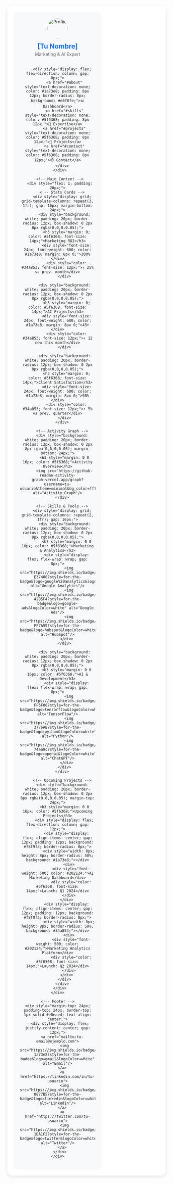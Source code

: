 <div align="center">
  <div style="background: white; border-radius: 16px; padding: 20px; box-shadow: 0 4px 12px rgba(0,0,0,0.1); max-width: 1200px; margin: 0 auto;">
    <div style="display: flex; gap: 24px;">
      <!-- Sidebar -->
      <div style="width: 240px; padding: 20px; background: #f8f9fa; border-radius: 12px;">
        <div style="margin-bottom: 32px;">
          <img src="https://avatars.githubusercontent.com/u/tu-usuario" alt="Profile" style="width: 64px; height: 64px; border-radius: 50%;"/>
          <h2 style="margin: 12px 0 4px; color: #1a73e8; font-family: 'Inter', sans-serif;">[Tu Nombre]</h2>
          <p style="color: #5f6368; margin: 0;">Marketing & AI Expert</p>
        </div>
        
        <div style="display: flex; flex-direction: column; gap: 8px;">
          <a href="#about" style="text-decoration: none; color: #1a73e8; padding: 8px 12px; border-radius: 8px; background: #e8f0fe;">📊 Dashboard</a>
          <a href="#skills" style="text-decoration: none; color: #5f6368; padding: 8px 12px;">💼 Expertise</a>
          <a href="#projects" style="text-decoration: none; color: #5f6368; padding: 8px 12px;">🚀 Projects</a>
          <a href="#contact" style="text-decoration: none; color: #5f6368; padding: 8px 12px;">📫 Contact</a>
        </div>
      </div>

      <!-- Main Content -->
      <div style="flex: 1; padding: 20px;">
        <!-- Stats Cards -->
        <div style="display: grid; grid-template-columns: repeat(3, 1fr); gap: 16px; margin-bottom: 24px;">
          <div style="background: white; padding: 20px; border-radius: 12px; box-shadow: 0 2px 8px rgba(0,0,0,0.05);">
            <h3 style="margin: 0; color: #5f6368; font-size: 14px;">Marketing ROI</h3>
            <div style="font-size: 24px; font-weight: 600; color: #1a73e8; margin: 8px 0;">300%</div>
            <div style="color: #34a853; font-size: 12px;">↑ 25% vs prev. month</div>
          </div>
          
          <div style="background: white; padding: 20px; border-radius: 12px; box-shadow: 0 2px 8px rgba(0,0,0,0.05);">
            <h3 style="margin: 0; color: #5f6368; font-size: 14px;">AI Projects</h3>
            <div style="font-size: 24px; font-weight: 600; color: #1a73e8; margin: 8px 0;">45+</div>
            <div style="color: #34a853; font-size: 12px;">↑ 12 new this month</div>
          </div>
          
          <div style="background: white; padding: 20px; border-radius: 12px; box-shadow: 0 2px 8px rgba(0,0,0,0.05);">
            <h3 style="margin: 0; color: #5f6368; font-size: 14px;">Client Satisfaction</h3>
            <div style="font-size: 24px; font-weight: 600; color: #1a73e8; margin: 8px 0;">98%</div>
            <div style="color: #34a853; font-size: 12px;">↑ 5% vs prev. quarter</div>
          </div>
        </div>

        <!-- Activity Graph -->
        <div style="background: white; padding: 20px; border-radius: 12px; box-shadow: 0 2px 8px rgba(0,0,0,0.05); margin-bottom: 24px;">
          <h3 style="margin: 0 0 16px; color: #5f6368;">Activity Overview</h3>
          <img src="https://github-readme-activity-graph.vercel.app/graph?username=tu-usuario&theme=minimal&bg_color=ffffff&color=1a73e8&line=34a853&point=1a73e8&area=true&hide_border=true" alt="Activity Graph"/>
        </div>

        <!-- Skills & Tools -->
        <div style="display: grid; grid-template-columns: repeat(2, 1fr); gap: 16px;">
          <div style="background: white; padding: 20px; border-radius: 12px; box-shadow: 0 2px 8px rgba(0,0,0,0.05);">
            <h3 style="margin: 0 0 16px; color: #5f6368;">Marketing & Analytics</h3>
            <div style="display: flex; flex-wrap: wrap; gap: 8px;">
              <img src="https://img.shields.io/badge/Google%20Analytics-E37400?style=for-the-badge&logo=google%20analytics&logoColor=white" alt="Google Analytics"/>
              <img src="https://img.shields.io/badge/Google%20Ads-4285F4?style=for-the-badge&logo=google-ads&logoColor=white" alt="Google Ads"/>
              <img src="https://img.shields.io/badge/HubSpot-FF7A59?style=for-the-badge&logo=hubspot&logoColor=white" alt="HubSpot"/>
            </div>
          </div>

          <div style="background: white; padding: 20px; border-radius: 12px; box-shadow: 0 2px 8px rgba(0,0,0,0.05);">
            <h3 style="margin: 0 0 16px; color: #5f6368;">AI & Development</h3>
            <div style="display: flex; flex-wrap: wrap; gap: 8px;">
              <img src="https://img.shields.io/badge/TensorFlow-FF6F00?style=for-the-badge&logo=tensorflow&logoColor=white" alt="TensorFlow"/>
              <img src="https://img.shields.io/badge/Python-3776AB?style=for-the-badge&logo=python&logoColor=white" alt="Python"/>
              <img src="https://img.shields.io/badge/ChatGPT-74aa9c?style=for-the-badge&logo=openai&logoColor=white" alt="ChatGPT"/>
            </div>
          </div>
        </div>

        <!-- Upcoming Projects -->
        <div style="background: white; padding: 20px; border-radius: 12px; box-shadow: 0 2px 8px rgba(0,0,0,0.05); margin-top: 24px;">
          <h3 style="margin: 0 0 16px; color: #5f6368;">Upcoming Projects</h3>
          <div style="display: flex; flex-direction: column; gap: 12px;">
            <div style="display: flex; align-items: center; gap: 12px; padding: 12px; background: #f8f9fa; border-radius: 8px;">
              <div style="width: 8px; height: 8px; border-radius: 50%; background: #1a73e8;"></div>
              <div>
                <div style="font-weight: 500; color: #202124;">AI Marketing Dashboard</div>
                <div style="color: #5f6368; font-size: 14px;">Launch: Q1 2024</div>
              </div>
            </div>
            <div style="display: flex; align-items: center; gap: 12px; padding: 12px; background: #f8f9fa; border-radius: 8px;">
              <div style="width: 8px; height: 8px; border-radius: 50%; background: #34a853;"></div>
              <div>
                <div style="font-weight: 500; color: #202124;">Marketing Analytics Platform</div>
                <div style="color: #5f6368; font-size: 14px;">Launch: Q2 2024</div>
              </div>
            </div>
          </div>
        </div>
      </div>
    </div>

    <!-- Footer -->
    <div style="margin-top: 24px; padding-top: 24px; border-top: 1px solid #e8eaed; text-align: center;">
      <div style="display: flex; justify-content: center; gap: 12px;">
        <a href="mailto:tu-email@ejemplo.com">
          <img src="https://img.shields.io/badge/Email-1a73e8?style=for-the-badge&logo=gmail&logoColor=white" alt="Email"/>
        </a>
        <a href="https://linkedin.com/in/tu-usuario">
          <img src="https://img.shields.io/badge/LinkedIn-0077B5?style=for-the-badge&logo=linkedin&logoColor=white" alt="LinkedIn"/>
        </a>
        <a href="https://twitter.com/tu-usuario">
          <img src="https://img.shields.io/badge/Twitter-1DA1F2?style=for-the-badge&logo=twitter&logoColor=white" alt="Twitter"/>
        </a>
      </div>
    </div>
  </div>
</div>
